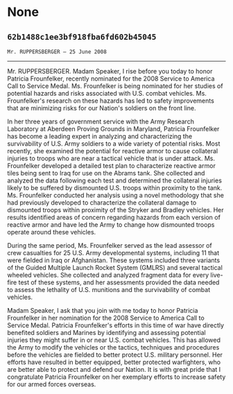 # None
## `62b1488c1ee3bf918fba6fd602b45045`
`Mr. RUPPERSBERGER — 25 June 2008`

---


Mr. RUPPERSBERGER. Madam Speaker, I rise before you today to honor 
Patricia Frounfelker, recently nominated for the 2008 Service to 
America Call to Service Medal. Ms. Frounfelker is being nominated for 
her studies of potential hazards and risks associated with U.S. combat 
vehicles. Ms. Frounfelker's research on these hazards has led to safety 
improvements that are minimizing risks for our Nation's soldiers on the 
front line.

In her three years of government service with the Army Research 
Laboratory at Aberdeen Proving Grounds in Maryland, Patricia 
Frounfelker has become a leading expert in analyzing and characterizing 
the survivability of U.S. Army soldiers to a wide variety of potential 
risks. Most recently, she examined the potential for reactive armor to 
cause collateral injuries to troops who are near a tactical vehicle 
that is under attack. Ms. Frounfelker developed a detailed test plan to 
characterize reactive armor tiles being sent to Iraq for use on the 
Abrams tank. She collected and analyzed the data following each test 
and determined the collateral injuries likely to be suffered by 
dismounted U.S. troops within proximity to the tank. Ms. Frounfelker 
conducted her analysis using a novel methodology that she had 
previously developed to characterize the collateral damage to 
dismounted troops within proximity of the Stryker and Bradley vehicles. 
Her results identified areas of concern regarding hazards from each 
version of reactive armor and have led the Army to change how 
dismounted troops operate around these vehicles.

During the same period, Ms. Frounfelker served as the lead assessor 
of crew casualties for 25 U.S. Army developmental systems, including 11 
that were fielded in Iraq or Afghanistan. These systems included three 
variants of the Guided Multiple Launch Rocket System (GMLRS) and 
several tactical wheeled vehicles. She collected and analyzed fragment 
data for every live-fire test of these systems, and her assessments 
provided the data needed to assess the lethality of U.S. munitions and 
the survivability of combat vehicles.

Madam Speaker, I ask that you join with me today to honor Patricia 
Frounfelker in her nomination for the 2008 Service to America Call to 
Service Medal. Patricia Frounfelker's efforts in this time of war have 
directly benefited soldiers and Marines by identifying and assessing 
potential injuries they might suffer in or near U.S. combat vehicles. 
This has allowed the Army to modify the vehicles or the tactics, 
techniques and procedures before the vehicles are fielded to better 
protect U.S. military personnel. Her efforts have resulted in better 
equipped, better protected warfighters, who are better able to protect 
and defend our Nation. It is with great pride that I congratulate 
Patricia Frounfelker on her exemplary efforts to increase safety for 
our armed forces overseas.
